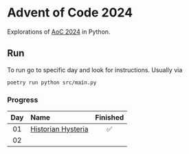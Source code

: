 # Advent of Code 2024

Explorations of [AoC 2024](https://adventofcode.com/2024) in Python.

## Run
To run go to specific day and look for instructions. Usually via
```
poetry run python src/main.py
```
### Progress


| Day | Name                                                                      | Finished |
|:---:|:--------------------------------------------------------------------------|:-----:|
| 01  | [Historian Hysteria](https://adventofcode.com/2024/day/1)                 |  ✅  |
| 02  |                                                                           |      |
